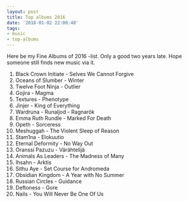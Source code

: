 ```yaml
---
layout: post
title: Top albums 2016
date: '2018-01-02 22:00:40'
tags:
- music
- top-albums
---
```


Here be my Fine Albums of 2016 -list. Only a good two years late. Hope someone still finds new music via it.

1. Black Crown Initiate - Selves We Cannot Forgive
2. Oceans of Slumber - Winter
3. Twelve Foot Ninja - Outlier
4. Gojira - Magma
5. Textures - Phenotype
6. Jinjer - King of Everything
7. Wardruna - Runaljod - Ragnarök
8. Emma Ruth Rundle - Marked For Death
9. Opeth - Sorceress
10. Meshuggah - The Violent Sleep of Reason
11. Stam1na - Elokuutio
12. Eternal Deformity - No Way Out
13. Oranssi Pazuzu - Värähtelijä
14. Animals As Leaders - The Madness of Many
15. Ihsahn - Arktis
16. Sithu Aye - Set Course for Andromeda
17. Obsidian Kingdom - A Year with No Summer
18. Russian Circles - Guidance
19. Deftoness - Gore
20. Nails - You Will Never Be One Of Us
